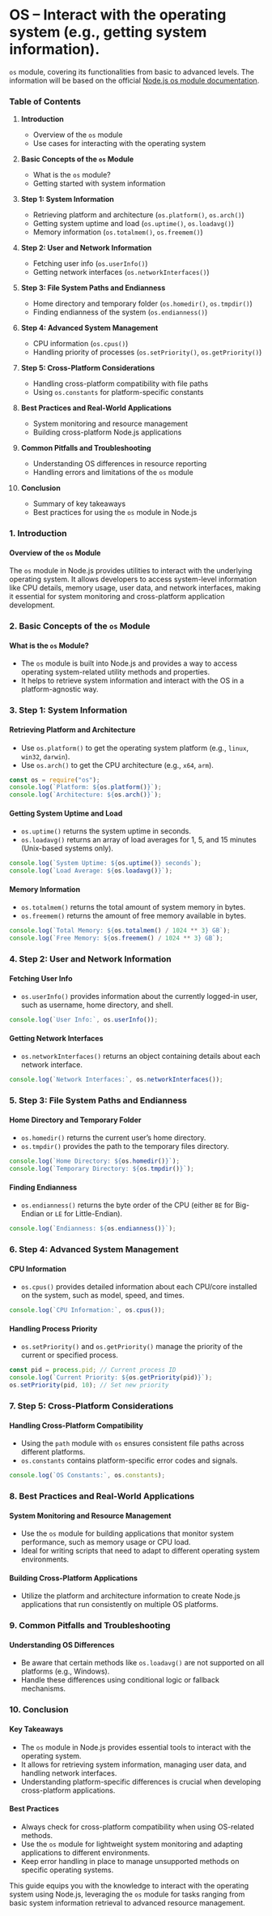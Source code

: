 # OS – Interact with the operating system (e.g., getting system information).

`os` module, covering its functionalities from basic to advanced levels. The information will be based on the official [Node.js os module documentation](https://nodejs.org/docs/latest/api/os.html).

### Table of Contents

1. **Introduction**

   - Overview of the `os` module
   - Use cases for interacting with the operating system

2. **Basic Concepts of the `os` Module**

   - What is the `os` module?
   - Getting started with system information

3. **Step 1: System Information**

   - Retrieving platform and architecture (`os.platform()`, `os.arch()`)
   - Getting system uptime and load (`os.uptime()`, `os.loadavg()`)
   - Memory information (`os.totalmem()`, `os.freemem()`)

4. **Step 2: User and Network Information**

   - Fetching user info (`os.userInfo()`)
   - Getting network interfaces (`os.networkInterfaces()`)

5. **Step 3: File System Paths and Endianness**

   - Home directory and temporary folder (`os.homedir()`, `os.tmpdir()`)
   - Finding endianness of the system (`os.endianness()`)

6. **Step 4: Advanced System Management**

   - CPU information (`os.cpus()`)
   - Handling priority of processes (`os.setPriority()`, `os.getPriority()`)

7. **Step 5: Cross-Platform Considerations**

   - Handling cross-platform compatibility with file paths
   - Using `os.constants` for platform-specific constants

8. **Best Practices and Real-World Applications**

   - System monitoring and resource management
   - Building cross-platform Node.js applications

9. **Common Pitfalls and Troubleshooting**

   - Understanding OS differences in resource reporting
   - Handling errors and limitations of the `os` module

10. **Conclusion**
    - Summary of key takeaways
    - Best practices for using the `os` module in Node.js

### 1. Introduction

#### Overview of the `os` Module

The `os` module in Node.js provides utilities to interact with the underlying operating system. It allows developers to access system-level information like CPU details, memory usage, user data, and network interfaces, making it essential for system monitoring and cross-platform application development.

### 2. Basic Concepts of the `os` Module

#### What is the `os` Module?

- The `os` module is built into Node.js and provides a way to access operating system-related utility methods and properties.
- It helps to retrieve system information and interact with the OS in a platform-agnostic way.

### 3. Step 1: System Information

#### Retrieving Platform and Architecture

- Use `os.platform()` to get the operating system platform (e.g., `linux`, `win32`, `darwin`).
- Use `os.arch()` to get the CPU architecture (e.g., `x64`, `arm`).

```js
const os = require("os");
console.log(`Platform: ${os.platform()}`);
console.log(`Architecture: ${os.arch()}`);
```

#### Getting System Uptime and Load

- `os.uptime()` returns the system uptime in seconds.
- `os.loadavg()` returns an array of load averages for 1, 5, and 15 minutes (Unix-based systems only).

```js
console.log(`System Uptime: ${os.uptime()} seconds`);
console.log(`Load Average: ${os.loadavg()}`);
```

#### Memory Information

- `os.totalmem()` returns the total amount of system memory in bytes.
- `os.freemem()` returns the amount of free memory available in bytes.

```js
console.log(`Total Memory: ${os.totalmem() / 1024 ** 3} GB`);
console.log(`Free Memory: ${os.freemem() / 1024 ** 3} GB`);
```

### 4. Step 2: User and Network Information

#### Fetching User Info

- `os.userInfo()` provides information about the currently logged-in user, such as username, home directory, and shell.

```js
console.log(`User Info:`, os.userInfo());
```

#### Getting Network Interfaces

- `os.networkInterfaces()` returns an object containing details about each network interface.

```js
console.log(`Network Interfaces:`, os.networkInterfaces());
```

### 5. Step 3: File System Paths and Endianness

#### Home Directory and Temporary Folder

- `os.homedir()` returns the current user’s home directory.
- `os.tmpdir()` provides the path to the temporary files directory.

```js
console.log(`Home Directory: ${os.homedir()}`);
console.log(`Temporary Directory: ${os.tmpdir()}`);
```

#### Finding Endianness

- `os.endianness()` returns the byte order of the CPU (either `BE` for Big-Endian or `LE` for Little-Endian).

```js
console.log(`Endianness: ${os.endianness()}`);
```

### 6. Step 4: Advanced System Management

#### CPU Information

- `os.cpus()` provides detailed information about each CPU/core installed on the system, such as model, speed, and times.

```js
console.log(`CPU Information:`, os.cpus());
```

#### Handling Process Priority

- `os.setPriority()` and `os.getPriority()` manage the priority of the current or specified process.

```js
const pid = process.pid; // Current process ID
console.log(`Current Priority: ${os.getPriority(pid)}`);
os.setPriority(pid, 10); // Set new priority
```

### 7. Step 5: Cross-Platform Considerations

#### Handling Cross-Platform Compatibility

- Using the `path` module with `os` ensures consistent file paths across different platforms.
- `os.constants` contains platform-specific error codes and signals.

```js
console.log(`OS Constants:`, os.constants);
```

### 8. Best Practices and Real-World Applications

#### System Monitoring and Resource Management

- Use the `os` module for building applications that monitor system performance, such as memory usage or CPU load.
- Ideal for writing scripts that need to adapt to different operating system environments.

#### Building Cross-Platform Applications

- Utilize the platform and architecture information to create Node.js applications that run consistently on multiple OS platforms.

### 9. Common Pitfalls and Troubleshooting

#### Understanding OS Differences

- Be aware that certain methods like `os.loadavg()` are not supported on all platforms (e.g., Windows).
- Handle these differences using conditional logic or fallback mechanisms.

### 10. Conclusion

#### Key Takeaways

- The `os` module in Node.js provides essential tools to interact with the operating system.
- It allows for retrieving system information, managing user data, and handling network interfaces.
- Understanding platform-specific differences is crucial when developing cross-platform applications.

#### Best Practices

- Always check for cross-platform compatibility when using OS-related methods.
- Use the `os` module for lightweight system monitoring and adapting applications to different environments.
- Keep error handling in place to manage unsupported methods on specific operating systems.

This guide equips you with the knowledge to interact with the operating system using Node.js, leveraging the `os` module for tasks ranging from basic system information retrieval to advanced resource management.
